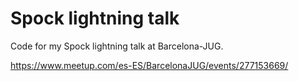 # Spock lightning talk

Code for my Spock lightning talk at Barcelona-JUG.

https://www.meetup.com/es-ES/BarcelonaJUG/events/277153669/
